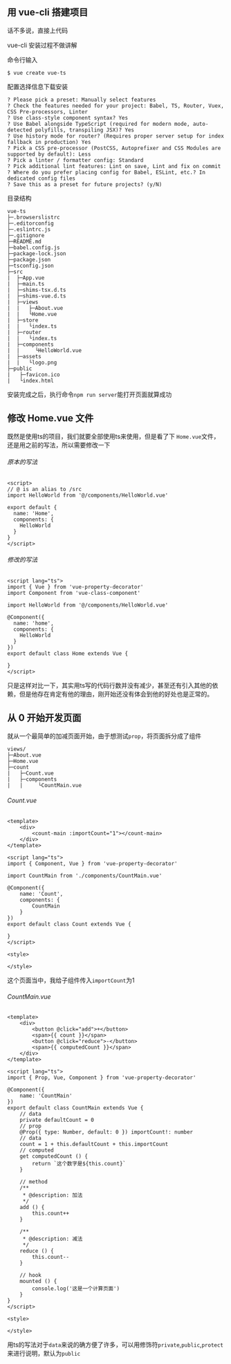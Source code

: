 ## 用 vue-cli 搭建项目
话不多说，直接上代码

vue-cli 安装过程不做讲解

命令行输入
```shell
$ vue create vue-ts
```
配置选择信息下载安装
```shell
? Please pick a preset: Manually select features
? Check the features needed for your project: Babel, TS, Router, Vuex, CSS Pre-processors, Linter
? Use class-style component syntax? Yes
? Use Babel alongside TypeScript (required for modern mode, auto-detected polyfills, transpiling JSX)? Yes
? Use history mode for router? (Requires proper server setup for index fallback in production) Yes
? Pick a CSS pre-processor (PostCSS, Autoprefixer and CSS Modules are supported by default): Less
? Pick a linter / formatter config: Standard
? Pick additional lint features: Lint on save, Lint and fix on commit
? Where do you prefer placing config for Babel, ESLint, etc.? In dedicated config files
? Save this as a preset for future projects? (y/N) 
```

目录结构
```
vue-ts
├─.browserslistrc
├─.editorconfig
├─.eslintrc.js
├─.gitignore
├─README.md
├─babel.config.js
├─package-lock.json
├─package.json
├─tsconfig.json
├─src
|  ├─App.vue
|  ├─main.ts
|  ├─shims-tsx.d.ts
|  ├─shims-vue.d.ts
|  ├─views
|  |   ├─About.vue
|  |   └Home.vue
|  ├─store
|  |   └index.ts
|  ├─router
|  |   └index.ts
|  ├─components
|  |     └HelloWorld.vue
|  ├─assets
|  |   └logo.png
├─public
|   ├─favicon.ico
|   └index.html
```
安装完成之后，执行命令`npm run server`能打开页面就算成功

## 修改 Home.vue 文件
既然是使用ts的项目，我们就要全部使用ts来使用，但是看了下 `Home.vue`文件，还是用之前的写法，所以需要修改一下
###### 原本的写法
```vue
<script>
// @ is an alias to /src
import HelloWorld from '@/components/HelloWorld.vue'

export default {
  name: 'Home',
  components: {
    HelloWorld
  }
}
</script>
```
###### 修改的写法
```vue
<script lang="ts">
import { Vue } from 'vue-property-decorator'
import Component from 'vue-class-component'

import HelloWorld from '@/components/HelloWorld.vue'

@Component({
  name: 'home',
  components: {
    HelloWorld
  }
})
export default class Home extends Vue {

}
</script>
```

只是这样对比一下，其实用ts写的代码行数并没有减少，甚至还有引入其他的依赖，但是他存在肯定有他的理由，刚开始还没有体会到他的好处也是正常的。

## 从 0 开始开发页面
就从一个最简单的加减页面开始，由于想测试`prop`，将页面拆分成了组件
```
views/
├─About.vue
├─Home.vue
├─count
|   ├─Count.vue
|   ├─components
|   |     └CountMain.vue
```
###### Count.vue
```vue
<template>
	<div>
		<count-main :importCount="1"></count-main>
	</div>
</template>

<script lang="ts">
import { Component, Vue } from 'vue-property-decorator'

import CountMain from './components/CountMain.vue'

@Component({
	name: 'Count',
	components: {
		CountMain
	}
})
export default class Count extends Vue {

}
</script>

<style>

</style>

```
这个页面当中，我给子组件传入`importCount`为1
###### CountMain.vue
```
<template>
	<div>
		<button @click="add">+</button>
		<span>{{ count }}</span>
		<button @click="reduce">-</button>
		<span>{{ computedCount }}</span>
	</div>
</template>

<script lang="ts">
import { Prop, Vue, Component } from 'vue-property-decorator'

@Component({
	name: 'CountMain'
})
export default class CountMain extends Vue {
	// data
	private defaultCount = 0
	// prop
	@Prop({ type: Number, default: 0 }) importCount!: number
	// data
	count = 1 + this.defaultCount + this.importCount
	// computed
	get computedCount () {
		return `这个数字是${this.count}`
	}

	// method
	/**
	 * @description: 加法
	 */
	add () {
		this.count++
	}

	/**
	 * @description: 减法
	 */
	reduce () {
		this.count--
	}

	// hook
	mounted () {
		console.log('这是一个计算页面')
	}
}
</script>

<style>

</style>
```
用ts的写法对于`data`来说的确方便了许多，可以用修饰符`private`,`public`,`protect`来进行说明，默认为`public`